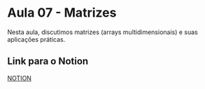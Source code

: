 # Aula 07 - Matrizes

Nesta aula, discutimos matrizes (arrays multidimensionais) e suas aplicações práticas.

## Link para o Notion

[NOTION](https://jgabsx.notion.site/Aula-07-Matrizes-ed1a838a8fb048c397532a3fdd1b1ee9?pvs=74)
